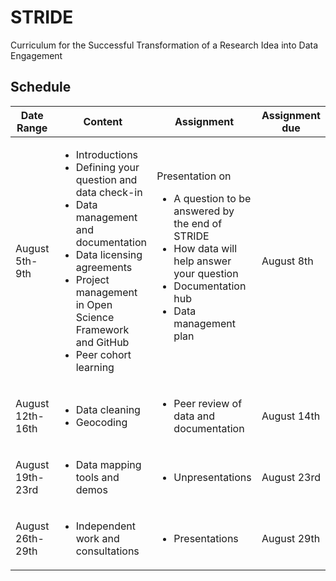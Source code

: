 # STRIDE
Curriculum for the Successful Transformation of a Research Idea into Data Engagement

## Schedule

|Date Range|Content|Assignment|Assignment due|
|--- |---    |---       |---           |
|August 5th-9th|<ul><li>Introductions</li><li>Defining your question and data check-in</li><li>Data management and documentation</li> <li>Data licensing agreements</li><li>Project management in Open Science Framework and GitHub</li><li>Peer cohort learning</li></ul>| Presentation on <ul><li>A question to be answered by the end of STRIDE</li><li>How data will help answer your question</li><li>Documentation hub</li><li>Data management plan</li></ul>|August 8th|
|August 12th-16th|<ul><li>Data cleaning</li><li>Geocoding</li>|<ul><li>Peer review of data and documentation</li></ul>|August 14th|
|August 19th-23rd|<ul><li>Data mapping tools and demos</li></ul>|<ul><li>Unpresentations</li></ul>|August 23rd|
|August 26th-29th|<ul><li>Independent work and consultations</li>|<ul><li>Presentations</li></ul>|August 29th|
